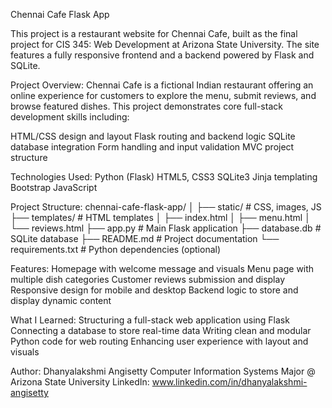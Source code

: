 Chennai Cafe Flask App

This project is a restaurant website for Chennai Cafe, built as the final project for CIS 345: Web Development at Arizona State University. The site features a fully responsive frontend and a backend powered by Flask and SQLite.

Project Overview:
Chennai Cafe is a fictional Indian restaurant offering an online experience for customers to explore the menu, submit reviews, and browse featured dishes. This project demonstrates core full-stack development skills including:

HTML/CSS design and layout
Flask routing and backend logic
SQLite database integration
Form handling and input validation
MVC project structure

Technologies Used:
Python (Flask)
HTML5, CSS3
SQLite3
Jinja templating
Bootstrap 
JavaScript 

Project Structure:
chennai-cafe-flask-app/
│
├── static/              # CSS, images, JS
├── templates/           # HTML templates
│   ├── index.html
│   ├── menu.html
│   └── reviews.html
├── app.py               # Main Flask application
├── database.db          # SQLite database
├── README.md            # Project documentation
└── requirements.txt     # Python dependencies (optional)

Features:
Homepage with welcome message and visuals
Menu page with multiple dish categories
Customer reviews submission and display
Responsive design for mobile and desktop
Backend logic to store and display dynamic content

What I Learned:
Structuring a full-stack web application using Flask
Connecting a database to store real-time data
Writing clean and modular Python code for web routing
Enhancing user experience with layout and visuals

Author:
Dhanyalakshmi Angisetty
Computer Information Systems Major @ Arizona State University
LinkedIn: www.linkedin.com/in/dhanyalakshmi-angisetty
